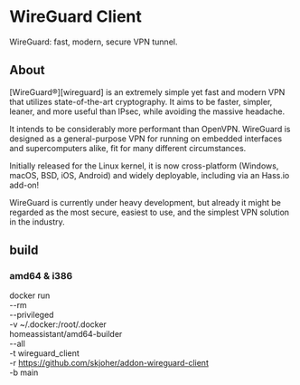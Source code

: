 # WireGuard Client


WireGuard: fast, modern, secure VPN tunnel.

## About

[WireGuard®][wireguard] is an extremely simple yet fast and modern VPN that
utilizes state-of-the-art cryptography. It aims to be faster, simpler, leaner,
and more useful than IPsec, while avoiding the massive headache.

It intends to be considerably more performant than OpenVPN. WireGuard is
designed as a general-purpose VPN for running on embedded interfaces and
supercomputers alike, fit for many different circumstances.

Initially released for the Linux kernel, it is now cross-platform (Windows,
macOS, BSD, iOS, Android) and widely deployable,
including via an Hass.io add-on!

WireGuard is currently under heavy development, but already it might be
regarded as the most secure, easiest to use, and the simplest VPN solution
in the industry.

## build

### amd64 & i386
docker run \
  --rm \
  --privileged \
  -v ~/.docker:/root/.docker \
  homeassistant/amd64-builder \
  --all \
  -t wireguard_client \
  -r https://github.com/skjoher/addon-wireguard-client \
  -b main